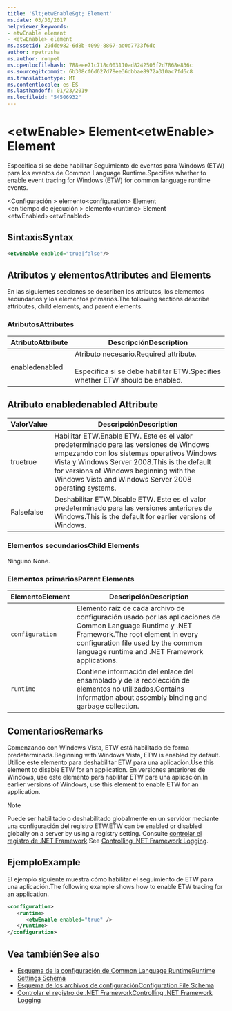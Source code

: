```yaml
---
title: '&lt;etwEnable&gt; Element'
ms.date: 03/30/2017
helpviewer_keywords:
- etwEnable element
- <etwEnable> element
ms.assetid: 29dde982-6d8b-4099-8867-ad0d7733f6dc
author: rpetrusha
ms.author: ronpet
ms.openlocfilehash: 788eee71c718c003110ad8242505f2d7868e836c
ms.sourcegitcommit: 6b308cf6d627d78ee36dbbae8972a310ac7fd6c8
ms.translationtype: MT
ms.contentlocale: es-ES
ms.lasthandoff: 01/23/2019
ms.locfileid: "54506932"
---
```

# <a name="ltetwenablegt-element"></a><span data-ttu-id="14e48-102">&lt;etwEnable&gt; Element</span><span class="sxs-lookup"><span data-stu-id="14e48-102">&lt;etwEnable&gt; Element</span></span>
<span data-ttu-id="14e48-103">Especifica si se debe habilitar Seguimiento de eventos para Windows (ETW) para los eventos de Common Language Runtime.</span><span class="sxs-lookup"><span data-stu-id="14e48-103">Specifies whether to enable event tracing for Windows (ETW) for common language runtime events.</span></span>  
  
 <span data-ttu-id="14e48-104">\<Configuración > elemento</span><span class="sxs-lookup"><span data-stu-id="14e48-104">\<configuration> Element</span></span>  
<span data-ttu-id="14e48-105">\<en tiempo de ejecución > elemento</span><span class="sxs-lookup"><span data-stu-id="14e48-105">\<runtime> Element</span></span>  
<span data-ttu-id="14e48-106">\<etwEnabled></span><span class="sxs-lookup"><span data-stu-id="14e48-106">\<etwEnabled></span></span>  
  
## <a name="syntax"></a><span data-ttu-id="14e48-107">Sintaxis</span><span class="sxs-lookup"><span data-stu-id="14e48-107">Syntax</span></span>  
  
```xml  
<etwEnable enabled="true|false"/>  
```  
  
## <a name="attributes-and-elements"></a><span data-ttu-id="14e48-108">Atributos y elementos</span><span class="sxs-lookup"><span data-stu-id="14e48-108">Attributes and Elements</span></span>  
 <span data-ttu-id="14e48-109">En las siguientes secciones se describen los atributos, los elementos secundarios y los elementos primarios.</span><span class="sxs-lookup"><span data-stu-id="14e48-109">The following sections describe attributes, child elements, and parent elements.</span></span>  
  
### <a name="attributes"></a><span data-ttu-id="14e48-110">Atributos</span><span class="sxs-lookup"><span data-stu-id="14e48-110">Attributes</span></span>  
  
|<span data-ttu-id="14e48-111">Atributo</span><span class="sxs-lookup"><span data-stu-id="14e48-111">Attribute</span></span>|<span data-ttu-id="14e48-112">Descripción</span><span class="sxs-lookup"><span data-stu-id="14e48-112">Description</span></span>|  
|---------------|-----------------|  
|<span data-ttu-id="14e48-113">enabled</span><span class="sxs-lookup"><span data-stu-id="14e48-113">enabled</span></span>|<span data-ttu-id="14e48-114">Atributo necesario.</span><span class="sxs-lookup"><span data-stu-id="14e48-114">Required attribute.</span></span><br /><br /> <span data-ttu-id="14e48-115">Especifica si se debe habilitar ETW.</span><span class="sxs-lookup"><span data-stu-id="14e48-115">Specifies whether ETW should be enabled.</span></span>|  
  
## <a name="enabled-attribute"></a><span data-ttu-id="14e48-116">Atributo enabled</span><span class="sxs-lookup"><span data-stu-id="14e48-116">enabled Attribute</span></span>  
  
|<span data-ttu-id="14e48-117">Valor</span><span class="sxs-lookup"><span data-stu-id="14e48-117">Value</span></span>|<span data-ttu-id="14e48-118">Descripción</span><span class="sxs-lookup"><span data-stu-id="14e48-118">Description</span></span>|  
|-----------|-----------------|  
|<span data-ttu-id="14e48-119">true</span><span class="sxs-lookup"><span data-stu-id="14e48-119">true</span></span>|<span data-ttu-id="14e48-120">Habilitar ETW.</span><span class="sxs-lookup"><span data-stu-id="14e48-120">Enable ETW.</span></span> <span data-ttu-id="14e48-121">Este es el valor predeterminado para las versiones de Windows empezando con los sistemas operativos Windows Vista y Windows Server 2008.</span><span class="sxs-lookup"><span data-stu-id="14e48-121">This is the default for versions of Windows beginning with the Windows Vista and Windows Server 2008 operating systems.</span></span>|  
|<span data-ttu-id="14e48-122">False</span><span class="sxs-lookup"><span data-stu-id="14e48-122">false</span></span>|<span data-ttu-id="14e48-123">Deshabilitar ETW.</span><span class="sxs-lookup"><span data-stu-id="14e48-123">Disable ETW.</span></span> <span data-ttu-id="14e48-124">Este es el valor predeterminado para las versiones anteriores de Windows.</span><span class="sxs-lookup"><span data-stu-id="14e48-124">This is the default for earlier versions of Windows.</span></span>|  
  
### <a name="child-elements"></a><span data-ttu-id="14e48-125">Elementos secundarios</span><span class="sxs-lookup"><span data-stu-id="14e48-125">Child Elements</span></span>  
 <span data-ttu-id="14e48-126">Ninguno.</span><span class="sxs-lookup"><span data-stu-id="14e48-126">None.</span></span>  
  
### <a name="parent-elements"></a><span data-ttu-id="14e48-127">Elementos primarios</span><span class="sxs-lookup"><span data-stu-id="14e48-127">Parent Elements</span></span>  
  
|<span data-ttu-id="14e48-128">Elemento</span><span class="sxs-lookup"><span data-stu-id="14e48-128">Element</span></span>|<span data-ttu-id="14e48-129">Descripción</span><span class="sxs-lookup"><span data-stu-id="14e48-129">Description</span></span>|  
|-------------|-----------------|  
|`configuration`|<span data-ttu-id="14e48-130">Elemento raíz de cada archivo de configuración usado por las aplicaciones de Common Language Runtime y .NET Framework.</span><span class="sxs-lookup"><span data-stu-id="14e48-130">The root element in every configuration file used by the common language runtime and .NET Framework applications.</span></span>|  
|`runtime`|<span data-ttu-id="14e48-131">Contiene información del enlace del ensamblado y de la recolección de elementos no utilizados.</span><span class="sxs-lookup"><span data-stu-id="14e48-131">Contains information about assembly binding and garbage collection.</span></span>|  
  
## <a name="remarks"></a><span data-ttu-id="14e48-132">Comentarios</span><span class="sxs-lookup"><span data-stu-id="14e48-132">Remarks</span></span>  
 <span data-ttu-id="14e48-133">Comenzando con Windows Vista, ETW está habilitado de forma predeterminada.</span><span class="sxs-lookup"><span data-stu-id="14e48-133">Beginning with Windows Vista, ETW is enabled by default.</span></span> <span data-ttu-id="14e48-134">Utilice este elemento para deshabilitar ETW para una aplicación.</span><span class="sxs-lookup"><span data-stu-id="14e48-134">Use this element to disable ETW for an application.</span></span> <span data-ttu-id="14e48-135">En versiones anteriores de Windows, use este elemento para habilitar ETW para una aplicación.</span><span class="sxs-lookup"><span data-stu-id="14e48-135">In earlier versions of Windows, use this element to enable ETW for an application.</span></span>  
  
> [!NOTE]
>  <span data-ttu-id="14e48-136">Puede ser habilitado o deshabilitado globalmente en un servidor mediante una configuración del registro ETW.</span><span class="sxs-lookup"><span data-stu-id="14e48-136">ETW can be enabled or disabled globally on a server by using a registry setting.</span></span> <span data-ttu-id="14e48-137">Consulte [controlar el registro de .NET Framework](../../../../../docs/framework/performance/controlling-logging.md).</span><span class="sxs-lookup"><span data-stu-id="14e48-137">See [Controlling .NET Framework Logging](../../../../../docs/framework/performance/controlling-logging.md).</span></span>  
  
## <a name="example"></a><span data-ttu-id="14e48-138">Ejemplo</span><span class="sxs-lookup"><span data-stu-id="14e48-138">Example</span></span>  
 <span data-ttu-id="14e48-139">El ejemplo siguiente muestra cómo habilitar el seguimiento de ETW para una aplicación.</span><span class="sxs-lookup"><span data-stu-id="14e48-139">The following example shows how to enable ETW tracing for an application.</span></span>  
  
```xml  
<configuration>  
   <runtime>  
      <etwEnable enabled="true" />  
   </runtime>  
</configuration>  
```  
  
## <a name="see-also"></a><span data-ttu-id="14e48-140">Vea también</span><span class="sxs-lookup"><span data-stu-id="14e48-140">See also</span></span>
- [<span data-ttu-id="14e48-141">Esquema de la configuración de Common Language Runtime</span><span class="sxs-lookup"><span data-stu-id="14e48-141">Runtime Settings Schema</span></span>](../../../../../docs/framework/configure-apps/file-schema/runtime/index.md)
- [<span data-ttu-id="14e48-142">Esquema de los archivos de configuración</span><span class="sxs-lookup"><span data-stu-id="14e48-142">Configuration File Schema</span></span>](../../../../../docs/framework/configure-apps/file-schema/index.md)
- [<span data-ttu-id="14e48-143">Controlar el registro de .NET Framework</span><span class="sxs-lookup"><span data-stu-id="14e48-143">Controlling .NET Framework Logging</span></span>](../../../../../docs/framework/performance/controlling-logging.md)
